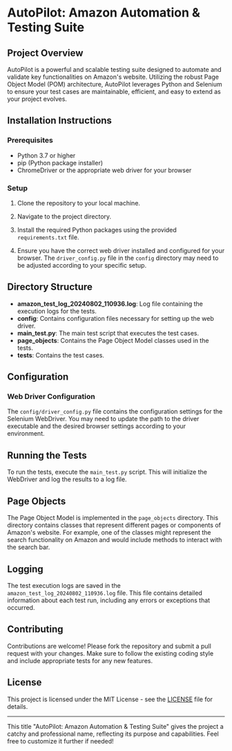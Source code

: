 # **AutoPilot: Amazon Automation & Testing Suite**

## Project Overview

AutoPilot is a powerful and scalable testing suite designed to automate and validate key functionalities on Amazon's website. Utilizing the robust Page Object Model (POM) architecture, AutoPilot leverages Python and Selenium to ensure your test cases are maintainable, efficient, and easy to extend as your project evolves.

## Installation Instructions

### Prerequisites

- Python 3.7 or higher
- pip (Python package installer)
- ChromeDriver or the appropriate web driver for your browser

### Setup

1. Clone the repository to your local machine.

2. Navigate to the project directory.

3. Install the required Python packages using the provided `requirements.txt` file.

4. Ensure you have the correct web driver installed and configured for your browser. The `driver_config.py` file in the `config` directory may need to be adjusted according to your specific setup.

## Directory Structure

- **amazon_test_log_20240802_110936.log**: Log file containing the execution logs for the tests.
- **config**: Contains configuration files necessary for setting up the web driver.
- **main_test.py**: The main test script that executes the test cases.
- **page_objects**: Contains the Page Object Model classes used in the tests.
- **tests**: Contains the test cases.

## Configuration

### Web Driver Configuration

The `config/driver_config.py` file contains the configuration settings for the Selenium WebDriver. You may need to update the path to the driver executable and the desired browser settings according to your environment.

## Running the Tests

To run the tests, execute the `main_test.py` script. This will initialize the WebDriver and log the results to a log file.

## Page Objects

The Page Object Model is implemented in the `page_objects` directory. This directory contains classes that represent different pages or components of Amazon's website. For example, one of the classes might represent the search functionality on Amazon and would include methods to interact with the search bar.

## Logging

The test execution logs are saved in the `amazon_test_log_20240802_110936.log` file. This file contains detailed information about each test run, including any errors or exceptions that occurred.

## Contributing

Contributions are welcome! Please fork the repository and submit a pull request with your changes. Make sure to follow the existing coding style and include appropriate tests for any new features.

## License

This project is licensed under the MIT License - see the [LICENSE](LICENSE) file for details.

---

This title "AutoPilot: Amazon Automation & Testing Suite" gives the project a catchy and professional name, reflecting its purpose and capabilities. Feel free to customize it further if needed!